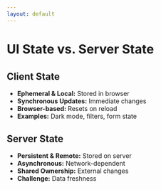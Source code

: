 ```yaml
---
layout: default
---
```


# UI State vs. Server State

<div class="grid grid-cols-2 gap-4 mt-10">
<div class="p-4">

## Client State

- **Ephemeral & Local:** Stored in browser
- **Synchronous Updates:** Immediate changes
- **Browser-based:** Resets on reload
- **Examples:** Dark mode, filters, form state

</div>
<div class="p-4">

## Server State

- **Persistent & Remote:** Stored on server
- **Asynchronous:** Network-dependent
- **Shared Ownership:** External changes
- **Challenge:** Data freshness

</div>
</div>

<style>
.grid {
  margin-top: 2rem;
}
</style>
